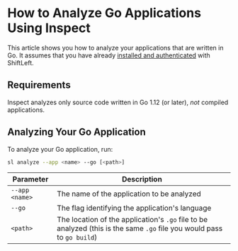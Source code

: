 # How to Analyze Go Applications Using Inspect

This article shows you how to analyze your applications that are written in Go. It assumes that you have already [installed and authenticated](/inspect/getting-started/README.md) with ShiftLeft.

## Requirements

Inspect analyzes only source code written in Go 1.12 (or later), *not* compiled applications.

## Analyzing Your Go Application

To analyze your Go application, run:

```bash
sl analyze --app <name> --go [<path>]
```

| Parameter | Description |
| - | - |
| `--app <name>` | The name of the application to be analyzed |
| `--go` | The flag identifying the application's language |
| `<path>` | The location of the application's `.go` file to be analyzed (this is the same `.go` file you would pass to `go build`) |
